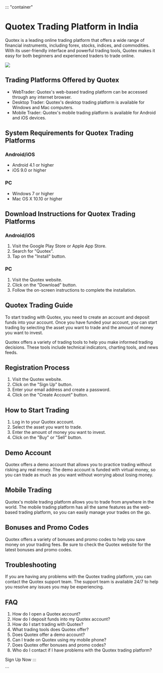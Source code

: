 ::: \"container\"
# Quotex Trading Platform in India

Quotex is a leading online trading platform that offers a wide range of
financial instruments, including forex, stocks, indices, and
commodities. With its user-friendly interface and powerful trading
tools, Quotex makes it easy for both beginners and experienced traders
to trade online.

[![](https://static.quotex.io/files/12_en/300_250.jpg)](https://traff.sbs/brokerqxlid)

## Trading Platforms Offered by Quotex

-   WebTrader: Quotex\'s web-based trading platform can be accessed
    through any internet browser.
-   Desktop Trader: Quotex\'s desktop trading platform is available for
    Windows and Mac computers.
-   Mobile Trader: Quotex\'s mobile trading platform is available for
    Android and iOS devices.

## System Requirements for Quotex Trading Platforms

### Android/iOS

-   Android 4.1 or higher
-   iOS 9.0 or higher

### PC

-   Windows 7 or higher
-   Mac OS X 10.10 or higher

## Download Instructions for Quotex Trading Platforms

### Android/iOS

1.  Visit the Google Play Store or Apple App Store.
2.  Search for "Quotex".
3.  Tap on the "Install" button.

### PC

1.  Visit the Quotex website.
2.  Click on the "Download" button.
3.  Follow the on-screen instructions to complete the installation.

## Quotex Trading Guide

To start trading with Quotex, you need to create an account and deposit
funds into your account. Once you have funded your account, you can
start trading by selecting the asset you want to trade and the amount of
money you want to invest.

Quotex offers a variety of trading tools to help you make informed
trading decisions. These tools include technical indicators, charting
tools, and news feeds.

## Registration Process

1.  Visit the Quotex website.
2.  Click on the "Sign Up" button.
3.  Enter your email address and create a password.
4.  Click on the "Create Account" button.

## How to Start Trading

1.  Log in to your Quotex account.
2.  Select the asset you want to trade.
3.  Enter the amount of money you want to invest.
4.  Click on the "Buy" or "Sell" button.

## Demo Account

Quotex offers a demo account that allows you to practice trading without
risking any real money. The demo account is funded with virtual money,
so you can trade as much as you want without worrying about losing
money.

## Mobile Trading

Quotex\'s mobile trading platform allows you to trade from anywhere in
the world. The mobile trading platform has all the same features as the
web-based trading platform, so you can easily manage your trades on the
go.

## Bonuses and Promo Codes

Quotex offers a variety of bonuses and promo codes to help you save
money on your trading fees. Be sure to check the Quotex website for the
latest bonuses and promo codes.

## Troubleshooting

If you are having any problems with the Quotex trading platform, you can
contact the Quotex support team. The support team is available 24/7 to
help you resolve any issues you may be experiencing.

## FAQ

1.  How do I open a Quotex account?
2.  How do I deposit funds into my Quotex account?
3.  How do I start trading with Quotex?
4.  What trading tools does Quotex offer?
5.  Does Quotex offer a demo account?
6.  Can I trade on Quotex using my mobile phone?
7.  Does Quotex offer bonuses and promo codes?
8.  Who do I contact if I have problems with the Quotex trading
    platform?

Sign Up Now
:::

\`\`\`

